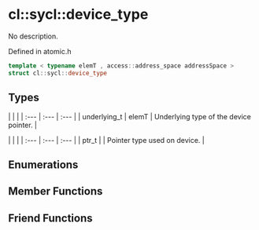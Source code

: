 ---
---
# cl::sycl::device_type

No description.

Defined in atomic.h

```cpp
template < typename elemT , access::address_space addressSpace >
struct cl::sycl::device_type
```

## Types

   |   |   |
| :--- | :--- | :--- |
| underlying_t | elemT | Underlying type of the device pointer.  |

   |   |   |
| :--- | :--- | :--- |
| ptr_t |  | Pointer type used on device.  |

## Enumerations

## Member Functions


## Friend Functions

